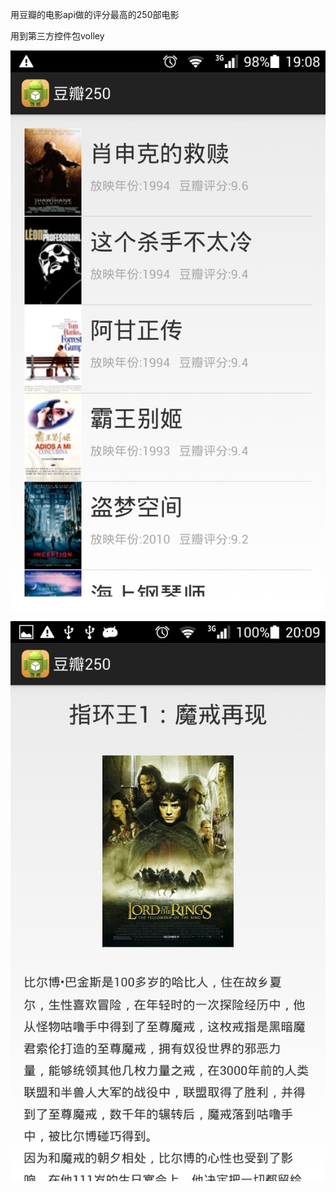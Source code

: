 用豆瓣的电影api做的评分最高的250部电影

用到第三方控件包volley

![截图](https://raw.githubusercontent.com/scaluo/douban250/master/Screenshot.jpeg)

![截图](https://raw.githubusercontent.com/scaluo/douban250/master/Screenshot1.jpeg)